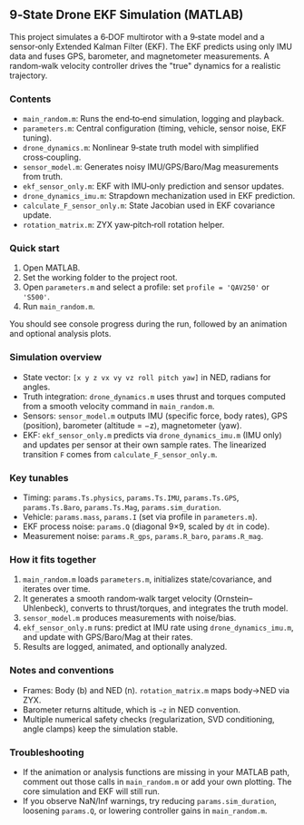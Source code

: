## 9‑State Drone EKF Simulation (MATLAB)

This project simulates a 6‑DOF multirotor with a 9‑state model and a sensor‑only Extended Kalman Filter (EKF). The EKF predicts using only IMU data and fuses GPS, barometer, and magnetometer measurements. A random‑walk velocity controller drives the "true" dynamics for a realistic trajectory.

### Contents
- `main_random.m`: Runs the end‑to‑end simulation, logging and playback.
- `parameters.m`: Central configuration (timing, vehicle, sensor noise, EKF tuning).
- `drone_dynamics.m`: Nonlinear 9‑state truth model with simplified cross‑coupling.
- `sensor_model.m`: Generates noisy IMU/GPS/Baro/Mag measurements from truth.
- `ekf_sensor_only.m`: EKF with IMU‑only prediction and sensor updates.
- `drone_dynamics_imu.m`: Strapdown mechanization used in EKF prediction.
- `calculate_F_sensor_only.m`: State Jacobian used in EKF covariance update.
- `rotation_matrix.m`: ZYX yaw‑pitch‑roll rotation helper.

### Quick start
1) Open MATLAB.
2) Set the working folder to the project root.
3) Open `parameters.m` and select a profile: set `profile = 'QAV250'` or `'S500'`.
4) Run `main_random.m`.

You should see console progress during the run, followed by an animation and optional analysis plots.

### Simulation overview
- State vector: `[x y z vx vy vz roll pitch yaw]` in NED, radians for angles.
- Truth integration: `drone_dynamics.m` uses thrust and torques computed from a smooth velocity command in `main_random.m`.
- Sensors: `sensor_model.m` outputs IMU (specific force, body rates), GPS (position), barometer (altitude = −z), magnetometer (yaw).
- EKF: `ekf_sensor_only.m` predicts via `drone_dynamics_imu.m` (IMU only) and updates per sensor at their own sample rates. The linearized transition `F` comes from `calculate_F_sensor_only.m`.

### Key tunables
- Timing: `params.Ts.physics`, `params.Ts.IMU`, `params.Ts.GPS`, `params.Ts.Baro`, `params.Ts.Mag`, `params.sim_duration`.
- Vehicle: `params.mass`, `params.I` (set via profile in `parameters.m`).
- EKF process noise: `params.Q` (diagonal 9×9, scaled by `dt` in code).
- Measurement noise: `params.R_gps`, `params.R_baro`, `params.R_mag`.

### How it fits together
1) `main_random.m` loads `parameters.m`, initializes state/covariance, and iterates over time.
2) It generates a smooth random‑walk target velocity (Ornstein–Uhlenbeck), converts to thrust/torques, and integrates the truth model.
3) `sensor_model.m` produces measurements with noise/bias.
4) `ekf_sensor_only.m` runs: predict at IMU rate using `drone_dynamics_imu.m`, and update with GPS/Baro/Mag at their rates.
5) Results are logged, animated, and optionally analyzed.

### Notes and conventions
- Frames: Body (b) and NED (n). `rotation_matrix.m` maps body→NED via ZYX.
- Barometer returns altitude, which is `−z` in NED convention.
- Multiple numerical safety checks (regularization, SVD conditioning, angle clamps) keep the simulation stable.

### Troubleshooting
- If the animation or analysis functions are missing in your MATLAB path, comment out those calls in `main_random.m` or add your own plotting. The core simulation and EKF will still run.
- If you observe NaN/Inf warnings, try reducing `params.sim_duration`, loosening `params.Q`, or lowering controller gains in `main_random.m`.



